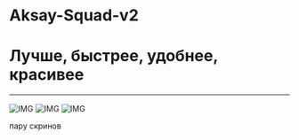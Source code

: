 # Aksay-Squad-v2
<h1>Лучше, быстрее, удобнее, красивее</h1>
<hr />
<img align="center" alt="IMG" src="https://media.discordapp.net/attachments/988542342871003226/1095747898626551938/81b676ec-6de9-4ca9-ad44-21839414630f.png?width=1439&height=650" />
<img align="center" alt="IMG" src="https://media.discordapp.net/attachments/988542342871003226/1095747898911768646/987b94ff-c16d-4125-a50c-39310f0a5488.png?width=1439&height=641" />
<img align="center" alt="IMG" src="https://media.discordapp.net/attachments/988542342871003226/1095747899146637412/3caa8e8b-afeb-468d-ae44-729ca11bf0a1.png?width=816&height=91" />
<p>пару скринов</p>
